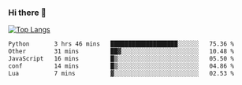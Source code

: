 ### Hi there 👋

<!--
**3Xpl0it3r/3Xpl0it3r** is a ✨ _special_ ✨ repository because its `README.md` (this file) appears on your GitHub profile.

Here are some ideas to get you started:

- 🔭 I’m currently working on ...
- 🌱 I’m currently learning ...
- 👯 I’m looking to collaborate on ...
- 🤔 I’m looking for help with ...
- 💬 Ask me about ...
- 📫 How to reach me: ...
- 😄 Pronouns: ...
- ⚡ Fun fact: ...
-->


[![Top Langs](https://github-readme-stats.vercel.app/api/top-langs/?username=3Xpl0it3r&layout=compact)](https://github.com/3Xpl0it3r/3Xpl0it3r)

<!--START_SECTION:waka-->

```txt
Python       3 hrs 46 mins   ███████████████████░░░░░░   75.36 %
Other        31 mins         ██▓░░░░░░░░░░░░░░░░░░░░░░   10.48 %
JavaScript   16 mins         █▒░░░░░░░░░░░░░░░░░░░░░░░   05.50 %
conf         14 mins         █▒░░░░░░░░░░░░░░░░░░░░░░░   04.86 %
Lua          7 mins          ▓░░░░░░░░░░░░░░░░░░░░░░░░   02.53 %
```

<!--END_SECTION:waka-->
